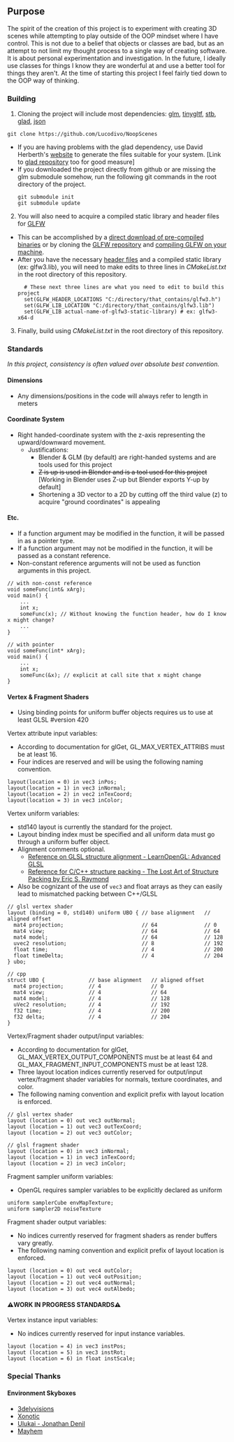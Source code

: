 ## Purpose

The spirit of the creation of this project is to experiment with creating 3D scenes while attempting to play outside of
the OOP mindset where I have control. This is not due to a belief that objects or classes are bad, but as an attempt to
not limit my thought process to a single way of creating software. It is about personal experimentation and investigation.
In the future, I ideally use classes for things I know they are wonderful at and use a better tool for things they aren't.
At the time of starting this project I feel fairly tied down to the OOP way of thinking.

### Building
1) Cloning the project will include most dependencies: [glm](https://github.com/g-truc/glm), [tinygltf](https://github.com/syoyo/tinygltf), [stb](https://github.com/nothings/stb), [glad](https://github.com/Dav1dde/glad), [json](https://github.com/nlohmann/json#examples)
  ```
  git clone https://github.com/Lucodivo/NoopScenes
  ```
  - If you are having problems with the glad dependency, use David Herberth's [website](https://glad.dav1d.de/) to 
    generate the files suitable for your system. [Link to [glad repository](https://github.com/Dav1dde/glad) too for 
    good measure]
  - If you downloaded the project directly from github or are missing the glm submodule somehow, run the following git 
    commands in the root directory of the project.
    ```
    git submodule init
    git submodule update
    ```
2) You will also need to acquire a compiled static library and header files for [GLFW](https://www.glfw.org/)
  - This can be accomplished by a [direct download of pre-compiled binaries](https://www.glfw.org/download.html) or by
    cloning the [GLFW repository](https://github.com/glfw/glfw) and 
    [compiling GLFW on your machine](https://www.glfw.org/docs/3.3/compile.html).
  - After you have the necessary [header files](https://github.com/glfw/glfw/tree/master/include/GLFW) and a compiled
    static library (ex: glfw3.lib), you will need to make edits to three lines in *CMakeList.txt* in the root
    directory of this repository.
      ```
        # These next three lines are what you need to edit to build this project
        set(GLFW_HEADER_LOCATIONS "C:/directory/that_contains/glfw3.h")
        set(GLFW_LIB_LOCATION "C:/directory/that_contains/glfw3.lib")
        set(GLFW_LIB actual-name-of-glfw3-static-library) # ex: glfw3-x64-d
      ```
3) Finally, build using *CMakeList.txt* in the root directory of this repository.     

### Standards
*In this project, consistency is often valued over absolute best convention.*

#### Dimensions
- Any dimensions/positions in the code will always refer to length in meters

#### Coordinate System
- Right handed-coordinate system with the z-axis representing the upward/downward movement.
  - Justifications:
    - Blender & GLM (by default) are right-handed systems and are tools used for this project
    - ~~Z is up is used in Blender and is a tool used for this project~~ [Working in Blender uses Z-up but Blender exports Y-up by default]
    - Shortening a 3D vector to a 2D by cutting off the third value (z) to acquire "ground coordinates" is appealing
    
#### Etc.
- If a function argument may be modified in the function, it will be passed in as a pointer type.
- If a function argument may not be modified in the function, it will be passed as a constant reference.
- Non-constant reference arguments will not be used as function arguments in this project.
```
// with non-const reference
void someFunc(int& xArg);
void main() {
    ...
    int x;
    someFunc(x); // Without knowing the function header, how do I know x might change?
    ...
}

// with pointer
void someFunc(int* xArg);
void main() {
    ...
    int x;
    someFunc(&x); // explicit at call site that x might change
}
```

#### Vertex & Fragment Shaders
- Using binding points for uniform buffer objects requires us to use at least GLSL #version 420

Vertex attribute input variables:
- According to documentation for glGet, GL_MAX_VERTEX_ATTRIBS must be at least 16.
- Four indices are reserved and will be using the following naming convention.

```
layout(location = 0) in vec3 inPos;
layout(location = 1) in vec3 inNormal;
layout(location = 2) in vec2 inTexCoord;
layout(location = 3) in vec3 inColor;
```

Vertex uniform variables:
- std140 layout is currently the standard for the project.
- Layout binding index must be specified and all uniform data must go through a uniform buffer object.
- Alignment comments optional. 
  - [Reference on GLSL structure alignment - LearnOpenGL: Advanced GLSL](https://learnopengl.com/Advanced-OpenGL/Advanced-GLSL)
  - [Reference for C/C++ structure packing - The Lost Art of Structure Packing by Eric S. Raymond](http://www.catb.org/esr/structure-packing/)
- Also be cognizant of the use of `vec3` and float arrays as they can easily lead to mismatched packing between C++/GLSL

```
// glsl vertex shader
layout (binding = 0, std140) uniform UBO { // base alignment   // aligned offset
  mat4 projection;                         // 64               // 0
  mat4 view;                               // 64               // 64
  mat4 model;                              // 64               // 128
  uvec2 resolution;                        // 8                // 192
  float time;                              // 4                // 200
  float timeDelta;                         // 4                // 204
} ubo;
```
```
// cpp
struct UBO {              // base alignment   // aligned offset
  mat4 projection;        // 4                // 0
  mat4 view;              // 4                // 64
  mat4 model;             // 4                // 128
  uVec2 resolution;       // 4                // 192
  f32 time;               // 4                // 200
  f32 delta;              // 4                // 204
}
```

Vertex/Fragment shader output/input variables:
- According to documentation for glGet, GL_MAX_VERTEX_OUTPUT_COMPONENTS must be at least 64 and 
  GL_MAX_FRAGMENT_INPUT_COMPONENTS must be at least 128.
- Three layout location indices currently reserved for output/input vertex/fragment shader variables for normals, 
  texture coordinates, and color.
- The following naming convention and explicit prefix with layout location is enforced.

```
// glsl vertex shader
layout (location = 0) out vec3 outNormal;
layout (location = 1) out vec3 outTexCoord;
layout (location = 2) out vec3 outColor;
```
```
// glsl fragment shader
layout (location = 0) in vec3 inNormal;
layout (location = 1) in vec3 inTexCoord;
layout (location = 2) in vec3 inColor;
```

Fragment sampler uniform variables:
- OpenGL requires sampler variables to be explicitly declared as uniform
```
uniform samplerCube envMapTexture;
uniform sampler2D noiseTexture
```

Fragment shader output variables:
- No indices currently reserved for fragment shaders as render buffers vary greatly.
- The following naming convention and explicit prefix of layout location is enforced.

```
layout (location = 0) out vec4 outColor;
layout (location = 1) out vec4 outPosition;
layout (location = 2) out vec4 outNormal;
layout (location = 3) out vec4 outAlbedo;
```


#### ⚠️WORK IN PROGRESS STANDARDS⚠️

Vertex instance input variables:
- No indices currently reserved for input instance variables.

```
layout (location = 4) in vec3 instPos;
layout (location = 5) in vec3 instRot;
layout (location = 6) in float instScale;
```


### Special Thanks

#### Environment Skyboxes
- [3delyvisions](https://opengameart.org/content/elyvisions-skyboxes)
- [Xonotic](https://opengameart.org/content/xonotic-skyboxes)
- [Ulukai - Jonathan Denil](https://opengameart.org/content/ulukais-space-skyboxes)
- [Mayhem](https://opengameart.org/content/mayhems-skyboxes)
